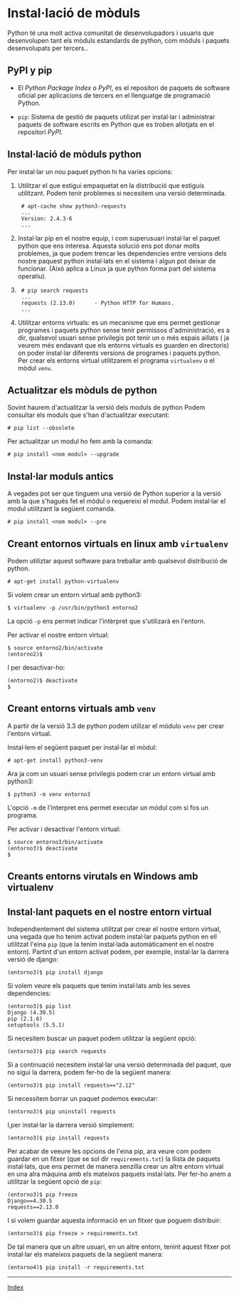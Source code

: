 # Instal·lació de mòduls

Python té una molt activa comunitat de desenvolupadors i usuaris que desenvolupen tant els mòduls estandards de python, com mòduls i paquets desenvolupats per tercers..

## PyPI y pip

* El *Python Package Index* o *PyPI*, es el repositori de paquets de software oficial per aplicacions de tercers en el llenguatge de programació Python.

* `pip`: Sistema de gestió de paquets utilizat per instal·lar i administrar paquets de software escrits en Python que es troben allotjats en el repositori *PyPI*.

## Instal·lació de mòduls python

Per instal·lar un nou paquet python hi ha varies opcions:

1. Utilitzar el que estigui empaquetat en la distribució que estiguis utilitzant. Podem tenir problemes si necesitem una versió determinada.

		# apt-cache show python3-requests
		...
		Version: 2.4.3-6
		...

2. Instal·lar pip en el nostre equip, i com superusuari instal·lar el paquet python que ens interesa. Aquesta solució ens pot donar molts problemes, ja que podem trencar les dependencies entre versions dels nostre paquest python instal·lats en el sistema i algun pot deixar de funcionar. (Això aplica a Linux ja que python forma part del sistema operatiu).
3. 
		# pip search requests
		...
		requests (2.13.0)      - Python HTTP for Humans.
		...

4. Utilitzar entorns virtuals: es un mecanisme que ens permet gestionar programes i paquets python sense tenir permissos d'administració, es a dir, qualsevol usuari sense privilegis pot tenir un o més espais aillats ( ja veurem més endavant que els entorns virtuals es guarden en directoris) on poder instal·lar diferents versions de programes i paquets python. Per crear els entorns virtual utilitzarem el programa `virtualenv` o el mòdul `venv`.

## Actualitzar els mòduls de python

Sovint haurem d'actualitzar la versió dels moduls de python
Podem consultar els moduls que s'han d'actualitzar executant:

	# pip list --obsolete

Per actualitzar un modul ho fem amb la comanda:

	# pip install <nom modul> --upgrade

## Instal·lar moduls antics

A vegades pot ser que tinguem una versió de Python superior a la versió amb la que s'hagués fet el mòdul o requereixi el modul. Podem instal·lar el modul utilitzant la següent comanda.

	# pip install <nom modul> --pre



## Creant entornos virtuals en linux amb `virtualenv`

Podem utiliztar aquest software para treballar amb qualsevol distribució de python.

	# apt-get install python-virtualenv

Si volem crear un entorn virtual amb python3:

	$ virtualenv -p /usr/bin/python3 entorno2

La opció `-p` ens permet indicar l'intèrpret que s'utilizarà en l'entorn.

Per activar el nostre entorn virtual:

	$ source entorno2/bin/activate
	(entorno2)$ 

I per desactivar-ho:

	(entorno2)$ deactivate
	$

## Creant entorns virtuals amb `venv`

A partir de la versió 3.3 de python podem utilizar el módulo `venv` per crear l'entorn virtual.

Instal·lem el següent paquet per instal·lar el mòdul:

	# apt-get install python3-venv

Ara ja com un usuari sense privilegis podem crar un entorn virtual amb python3:

	$ python3 -m venv entorno3

L'opció `-m` de l'interpret ens permet executar un módul com si fos un programa.

Per activar i desactivar l'entorn virtual:

	$ source entorno3/bin/activate
	(entorno3)$ deactivate
	$ 


## Creants entorns virutals en Windows amb virtualenv


## Instal·lant paquets en el nostre entorn virtual

Independientement del sistema utilitzat per crear el nostre entorn virtual, una vegada que ho tenim activat podem instal·lar paquets python en ell utilitzat l'eina `pip` (que la tenim instal·lada automàticament en el nostre entorn). Partint d'un entorn activat podem, per exemple, instal·lar la darrera versió de django:

	(entorno3)$ pip install django

Si volem veure els paquets que tenim instal·lats amb les seves dependencies:

	(entorno3)$ pip list
	Django (4.30.5)
	pip (2.1.6)
	setuptools (5.5.1)

Si necesitem buscar un paquet podem utilitzar la següent opció:

	(entorno3)$ pip search requests

Si a continuació necesitem instal·lar una versió determinada del paquet, que no sigui la darrera, podem fer-ho de la següent manera:

	(entorno3)$ pip install requests=="2.12"

Si necessitem borrar un paquet podemos executar:

	(entorno3)$ pip uninstall requests

I,per instal·lar la darrera versió simplement:

	(entorno3)$ pip install requests	

Per acabar de veeure les opcions de l'eina pip, ara veure com podem guardar en un fitxer (que se sol dir  `requirements.txt`) la llista de paquets instal·lats, que ens permet de manera senzilla crear un altre entorn virtual en una alra màquina amb els mateixos paquets instal·lats. Per fer-ho anem a utilitzar la següent opció de `pip`:

	(entorno3)$ pip freeze
	Django==4.30.5
	requests==2.13.0

I si volem guardar aquesta informació en un fitxer que poguem distribuir:

	(entorno3)$ pip freeze > requirements.txt

De tal manera que un altre usuari, en un altre entorn, tenint aquest fitxer pot instal·lar els mateixos paquets de la següent manera:

	(entorno4)$ pip install -r requirements.txt


***
[Index](../../../README.md)
